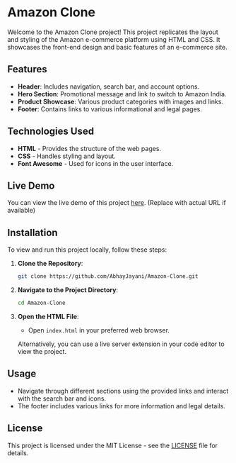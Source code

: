 # Amazon Clone

Welcome to the Amazon Clone project! This project replicates the layout and styling of the Amazon e-commerce platform using HTML and CSS. It showcases the front-end design and basic features of an e-commerce site.

## Features

- **Header**: Includes navigation, search bar, and account options.
- **Hero Section**: Promotional message and link to switch to Amazon India.
- **Product Showcase**: Various product categories with images and links.
- **Footer**: Contains links to various informational and legal pages.

## Technologies Used

- **HTML** - Provides the structure of the web pages.
- **CSS** - Handles styling and layout.
- **Font Awesome** - Used for icons in the user interface.

## Live Demo

You can view the live demo of this project [here](https://your-live-demo-url.com). (Replace with actual URL if available)

## Installation

To view and run this project locally, follow these steps:

1. **Clone the Repository**:
    ```bash
    git clone https://github.com/AbhayJayani/Amazon-Clone.git
    ```

2. **Navigate to the Project Directory**:
    ```bash
    cd Amazon-Clone
    ```

3. **Open the HTML File**:
    - Open `index.html` in your preferred web browser.

   Alternatively, you can use a live server extension in your code editor to view the project.

## Usage

- Navigate through different sections using the provided links and interact with the search bar and icons.
- The footer includes various links for more information and legal details.


## License

This project is licensed under the MIT License - see the [LICENSE](LICENSE) file for details.
